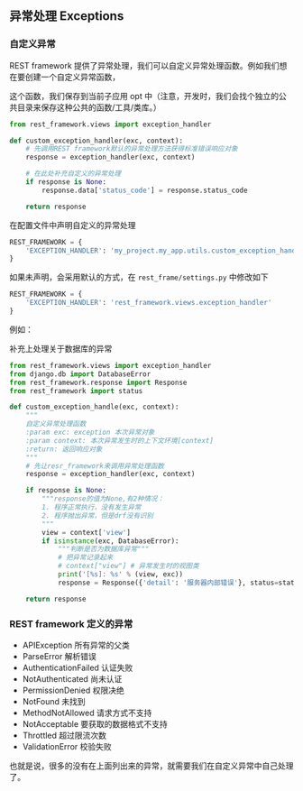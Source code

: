 ## 异常处理 Exceptions

### 自定义异常

REST framework 提供了异常处理，我们可以自定义异常处理函数。例如我们想在要创建一个自定义异常函数，

这个函数，我们保存到当前子应用 opt 中（注意，开发时，我们会找个独立的公共目录来保存这种公共的函数/工具/类库。）

```python
from rest_framework.views import exception_handler

def custom_exception_handler(exc, context):
    # 先调用REST framework默认的异常处理方法获得标准错误响应对象
    response = exception_handler(exc, context)

    # 在此处补充自定义的异常处理
    if response is None:
        response.data['status_code'] = response.status_code

    return response
```

在配置文件中声明自定义的异常处理

```python
REST_FRAMEWORK = {
    'EXCEPTION_HANDLER': 'my_project.my_app.utils.custom_exception_handler'
}
```

如果未声明，会采用默认的方式，在 `rest_frame/settings.py` 中修改如下

```python
REST_FRAMEWORK = {
    'EXCEPTION_HANDLER': 'rest_framework.views.exception_handler'
}
```

例如：

补充上处理关于数据库的异常

```python
from rest_framework.views import exception_handler
from django.db import DatabaseError
from rest_framework.response import Response
from rest_framework import status

def custom_exception_handle(exc, context):
    """
    自定义异常处理函数
    :param exc: exception 本次异常对象
    :param context: 本次异常发生时的上下文环境[context]
    :return: 返回响应对象
    """
    # 先让resr_framework来调用异常处理函数
    response = exception_handler(exc, context)

    if response is None:
        """response的值为None,有2种情况：
        1. 程序正常执行，没有发生异常
        2. 程序抛出异常，但是drf没有识别
        """
        view = context['view']
        if isinstance(exc, DatabaseError):
            """判断是否为数据库异常"""
            # 把异常记录起来
            # context["view"] # 异常发生时的视图类
            print('[%s]: %s' % (view, exc))
            response = Response({'detail': '服务器内部错误'}, status=status.HTTP_507_INSUFFICIENT_STORAGE)

    return response
```

### REST framework 定义的异常

- APIException 所有异常的父类
- ParseError 解析错误
- AuthenticationFailed 认证失败
- NotAuthenticated 尚未认证
- PermissionDenied 权限决绝
- NotFound 未找到
- MethodNotAllowed 请求方式不支持
- NotAcceptable 要获取的数据格式不支持
- Throttled 超过限流次数
- ValidationError 校验失败

也就是说，很多的没有在上面列出来的异常，就需要我们在自定义异常中自己处理了。